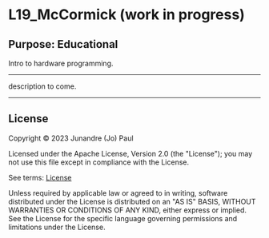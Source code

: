 # L19_McCormick (work in progress)

## Purpose: Educational

Intro to hardware programming.

---

description to come.

---

## License

 Copyright © 2023 Junandre (Jo) Paul

 Licensed under the Apache License, Version 2.0 (the "License");
 you may not use this file except in compliance with the License.

 See terms: [License](https://github.com/L19579/L19_McCormick/blob/master/LICENSE)

 Unless required by applicable law or agreed to in writing, software
 distributed under the License is distributed on an "AS IS" BASIS,
 WITHOUT WARRANTIES OR CONDITIONS OF ANY KIND, either express or implied.
 See the License for the specific language governing permissions and
 limitations under the License.
